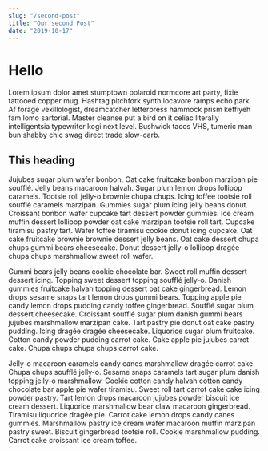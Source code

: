 ```yaml
---
slug: "/second-post" 
title: "Our second Post" 
date: "2019-10-17"
---
```


# Hello
Lorem ipsum dolor amet stumptown polaroid normcore art party, fixie tattooed copper mug. Hashtag pitchfork synth locavore ramps echo park. Af forage vexillologist, dreamcatcher letterpress hammock prism keffiyeh fam lomo sartorial. Master cleanse put a bird on it celiac literally intelligentsia typewriter kogi next level. Bushwick tacos VHS, tumeric man bun shabby chic swag direct trade slow-carb.

## This heading 
Jujubes sugar plum wafer bonbon. Oat cake fruitcake bonbon marzipan pie soufflé. Jelly beans macaroon halvah. Sugar plum lemon drops lollipop caramels. Tootsie roll jelly-o brownie chupa chups. Icing toffee tootsie roll soufflé caramels marzipan. Gummies sugar plum icing jelly beans donut. Croissant bonbon wafer cupcake tart dessert powder gummies. Ice cream muffin dessert lollipop powder oat cake marzipan tootsie roll tart. Cupcake tiramisu pastry tart. Wafer toffee tiramisu cookie donut icing cupcake. Oat cake fruitcake brownie brownie dessert jelly beans. Oat cake dessert chupa chups gummi bears cheesecake. Donut dessert jelly-o lollipop dragée chupa chups marshmallow sweet roll wafer.

Gummi bears jelly beans cookie chocolate bar. Sweet roll muffin dessert dessert icing. Topping sweet dessert topping soufflé jelly-o. Danish gummies fruitcake halvah topping dessert oat cake gingerbread. Lemon drops sesame snaps tart lemon drops gummi bears. Topping apple pie candy lemon drops pudding candy toffee gingerbread. Soufflé sugar plum dessert cheesecake. Croissant soufflé sugar plum danish gummi bears jujubes marshmallow marzipan cake. Tart pastry pie donut oat cake pastry pudding. Icing dragée dragée cheesecake. Liquorice sugar plum fruitcake. Cotton candy powder pudding carrot cake. Cake apple pie jujubes carrot cake. Chupa chups chupa chups carrot cake.

Jelly-o macaroon caramels candy canes marshmallow dragée carrot cake. Chupa chups soufflé jelly-o. Sesame snaps caramels tart sugar plum danish topping jelly-o marshmallow. Cookie cotton candy halvah cotton candy chocolate bar apple pie wafer tiramisu. Sweet roll tart carrot cake cake icing powder pastry. Tart lemon drops macaroon jujubes powder biscuit ice cream dessert. Liquorice marshmallow bear claw macaroon gingerbread. Tiramisu liquorice dragée pie. Carrot cake lemon drops candy canes gummies. Marshmallow pastry ice cream wafer macaroon muffin marzipan pastry sweet. Biscuit gingerbread tootsie roll. Cookie marshmallow pudding. Carrot cake croissant ice cream toffee.